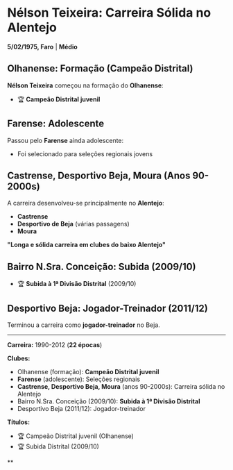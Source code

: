# Nélson Teixeira: Carreira Sólida no Alentejo

**5/02/1975, Faro** | **Médio**

## Olhanense: Formação (Campeão Distrital)

**Nélson Teixeira** começou na formação do **Olhanense**:
- 🏆 **Campeão Distrital juvenil**

## Farense: Adolescente

Passou pelo **Farense** ainda adolescente:
- Foi selecionado para seleções regionais jovens

## Castrense, Desportivo Beja, Moura (Anos 90-2000s)

A carreira desenvolveu-se principalmente no **Alentejo**:
- **Castrense**
- **Desportivo de Beja** (várias passagens)
- **Moura**

**"Longa e sólida carreira em clubes do baixo Alentejo"**

## Bairro N.Sra. Conceição: Subida (2009/10)

- 🏆 **Subida à 1ª Divisão Distrital** (2009/10)

## Desportivo Beja: Jogador-Treinador (2011/12)

Terminou a carreira como **jogador-treinador** no Beja.

---

**Carreira:** 1990-2012 (**22 épocas**)

**Clubes:**
- Olhanense (formação): **Campeão Distrital juvenil**
- **Farense** (adolescente): Seleções regionais
- **Castrense, Desportivo Beja, Moura** (anos 90-2000s): Carreira sólida no Alentejo
- Bairro N.Sra. Conceição (2009/10): **Subida à 1ª Divisão Distrital**
- Desportivo Beja (2011/12): Jogador-treinador

**Títulos:**
- 🏆 Campeão Distrital juvenil (Olhanense)
- 🏆 Subida Distrital (2009/10)

**